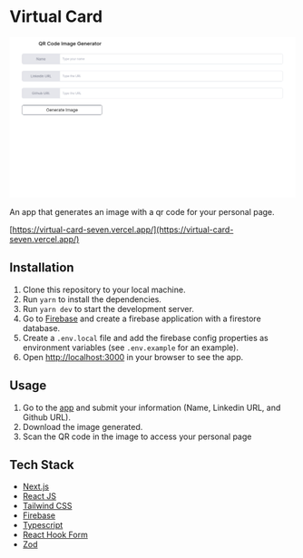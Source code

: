 # Virtual Card

![Virtual Card Application Print](/public/virtual-card-print.png)

An app that generates an image with a qr code for your personal page.

[https://virtual-card-seven.vercel.app/](https://virtual-card-seven.vercel.app/)

## Installation

1. Clone this repository to your local machine.
2. Run `yarn` to install the dependencies.
3. Run `yarn dev` to start the development server.
4. Go to [Firebase](https://firebase.google.com/) and create a firebase application with a firestore database.
5. Create a `.env.local` file and add the firebase config properties as environment variables (see `.env.example` for an example).
6. Open [http://localhost:3000](http://localhost:3000) in your browser to see the app.

## Usage

1. Go to the [app](https://virtual-card-seven.vercel.app/) and submit your information (Name, Linkedin URL, and Github URL).
2. Download the image generated.
3. Scan the QR code in the image to access your personal page

## Tech Stack

- [Next.js](https://nextjs.org/)
- [React JS](https://react.dev/)
- [Tailwind CSS](https://tailwindcss.com/)
- [Firebase](https://firebase.google.com/)
- [Typescript](https://www.typescriptlang.org/)
- [React Hook Form](https://react-hook-form.com/)
- [Zod](https://zod.dev/)